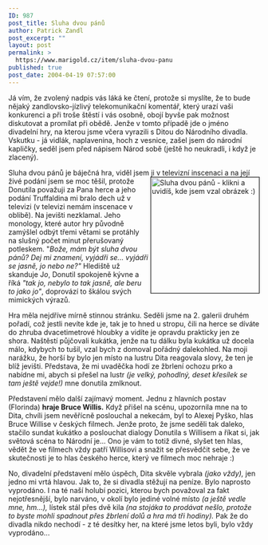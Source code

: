 ```yaml
---
ID: 987
post_title: Sluha dvou pánů
author: Patrick Zandl
post_excerpt: ""
layout: post
permalink: >
  https://www.marigold.cz/item/sluha-dvou-panu
published: true
post_date: 2004-04-19 07:57:00
---
```

<P>Já vím, že zvolený nadpis vás láká ke čtení, protože si myslíte, že to bude nějaký zandlovsko-jízlivý telekomunikační komentář, který urazí vaši konkurenci a při troše štěstí i vás osobně, obojí byvše pak možnost diskutovat a promílat při obědě. Jenže v tomto případě jde o jméno divadelní hry, na kterou jsme včera vyrazili s Ditou do Národního divadla. Vskutku - já vidlák, naplavenina, hoch z vesnice, zašel jsem do národní kapličky, seděl jsem před nápisem Národ sobě (ještě ho neukradli, i když je zlacený).</P>
<P>Sluha dvou pánů je báječná hra, viděl jsem ji v televizní inscenaci a na její živé podání jsem <A href="http://www.zena-in.cz/rofrano/predstaveni.asp?predstaveni=83&amp;divadlo=15" target=_blank><IMG height=232 alt="Sluha dvou pánů - klikni a uvidíš, kde jsem vzal obrázek :)" src="/wp-content/uploads/sluhadvoupanu.jpg" width=217 align=right border=1></A>se moc těšil, protože Donutila považuji za Pana herce a jeho podání Truffaldina mi bralo dech už v televizi (v televizi nemám inscenace v oblibě). Na jevišti nezklamal. Jeho monology, které autor hry původně zamýšlel odbýt třemi větami se protáhly na slušný počet minut přerušovaný potleskem. "<EM>Bože, mám být sluha dvou pánů? Dej mi znamení, vyjádři se... vyjádři se jasně, jo nebo ne?"</EM> Hlediště už skanduje J<EM>o</EM>, Donutil spokojeně kývne a říká <EM>"tak jo, nebylo to tak jasně, ale beru to jako jo"</EM>, doprovází to škálou svých mimických výrazů.</P>
<P>Hra měla nejdříve mírně stinnou stránku. Seděli jsme na 2. galerii druhém pořadí, což jestli nevíte kde je, tak je to hned u stropu, čili na herce se díváte do zhruba dvacetimetrové hloubky a vidíte je opravdu prakticky jen ze shora. Naštěstí půjčovali kukátka, jenže na tu dálku byla kukátka už docela málo, kdybych to tušil, vzal bych z domoval pořádný dalekohled. Na moji narážku, že horší by bylo jen místo na lustru Dita reagovala slovy, že ten je blíž jevišti. Představa, že mi uvaděčka hodí ze žbrlení ochozu prko a nabídne mi, abych si přešel na lustr <EM>(je velký, pohodlný, deset křesílek se tam ještě vejde!)</EM> mne donutila zmlknout. </P>
<P>Představení mělo další zajímavý moment. Jednu z hlavních postav (Florinda) <STRONG>hraje Bruce Willis.</STRONG> Když přišel na scénu, upozornila mne na to Dita,&#160;chvíli jsem nevěřícně poslouchal a nekecám, byl to Alexej Pyško, hlas Bruce Willise v českých filmech.&#160;Jenže proto, že jsme seděli tak daleko, stačilo sundat kukátko a poslouchat dialogy Donutila s Willisem a říkat si, jak světová scéna to Národní je... Ono je vám to totiž divné, slyšet ten hlas, vědět že ve filmech vždy patří Willisovi a snažit se přesvědčit sebe, že ve skutečnosti je to hlas českého herce, který ve filmech moc nehraje :)</P>
<P>No, divadelní představení mělo úspěch, Dita skvěle vybrala <EM>(jako vždy),</EM> jen jedno mi vrtá hlavou. Jak to, že si divadla stěžují na peníze. Bylo naprosto vyprodáno. I na té naší holubí pozici, kterou bych považoval za fakt nejotřesnější, bylo narváno, v okolí bylo jediné volné místo <EM>(a ještě vedle mne, hm...), </EM>lístek stál přes dvě kila <EM>(na stojáka to prodávat nešlo, protože to byste mohli spadnout přes žbrlení dolů a hra má tři hodiny).</EM> Pak že do divadla nikdo nechodí - z té desítky her, na které jsme letos byli, bylo vždy vyprodáno...</P>